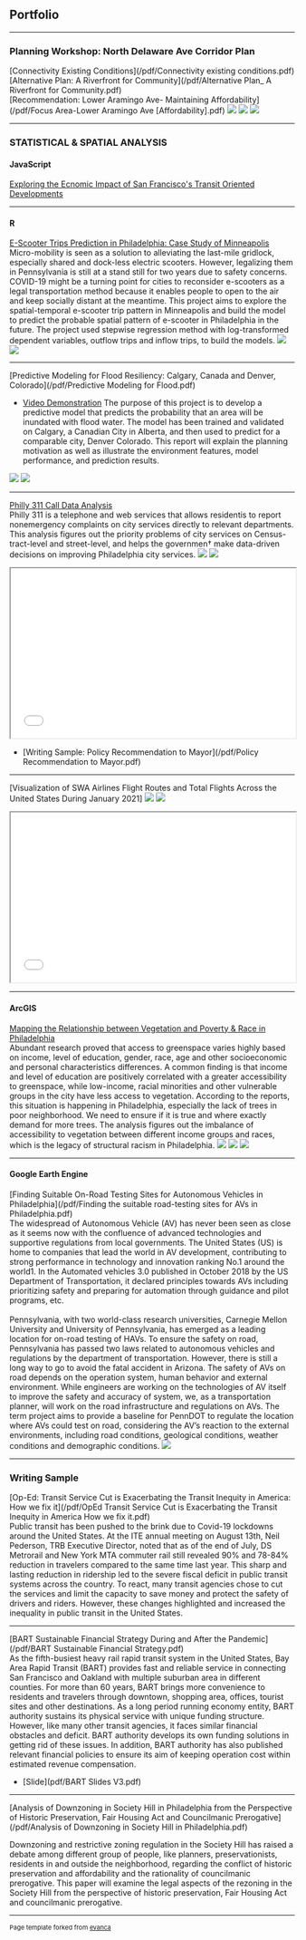 ## Portfolio

---

### Planning Workshop: North Delaware Ave Corridor Plan

[Connectivity Existing Conditions](/pdf/Connectivity existing conditions.pdf)
<br>
[Alternative Plan: A Riverfront for Community](/pdf/Alternative Plan_ A Riverfront for Community.pdf)
<br>
[Recommendation: Lower Aramingo Ave- Maintaining Affordability](/pdf/Focus Area-Lower Aramingo Ave [Affordability].pdf)
<img src="images/commuting flow.jpg?raw=true"/>
<img src="images/new site plan.png?raw=true"/>
<img src="images/Lower Aramingo rendering.png?raw=true"/>


---

### STATISTICAL & SPATIAL ANALYSIS

#### JavaScript
[Exploring the Ecnomic Impact of San Francisco's Transit Oriented Developments ](/JS/SF-TOD-DEV/WebMap/home.html)

---

#### R

[E-Scooter Trips Prediction in Philadelphia: Case Study of Minneapolis](/Project_RMarkdown/Philadelphia-E-Scooter-Prediction.html)
<br>
Micro-mobility is seen as a solution to alleviating the last-mile gridlock, especially shared and dock-less electric scooters. However, legalizing them in Pennsylvania is still at a stand still for two years due to safety concerns. COVID-19 might be a turning point for cities to reconsider e-scooters as a legal transportation method because it enables people to open to the air and keep socially distant at the meantime. This project aims to explore the spatial-temporal e-scooter trip pattern in Minneapolis and build the model to predict the probable spatial pattern of e-scooter in Philadelphia in the future. The project used stepwise regression method with log-transformed dependent variables, outflow trips and inflow trips, to build the models.
<img src="images/supply by street centerline-1.png?raw=true"/>
<img src="images/Philadelphia-absolute-trips.png?raw=true"/>

---
[Predictive Modeling for Flood Resiliency: Calgary, Canada and Denver, Colorado](/pdf/Predictive Modeling for Flood.pdf)
<br>
- [Video Demonstration](https://youtu.be/mUIs2zT6vXo)
The purpose of this project is to develop a predictive model that predicts
the probability that an area will be inundated with flood water. The model has been trained and validated on Calgary, a Canadian City in Alberta, and then used to predict for a comparable city, Denver Colorado. This report will explain the planning motivation as well as illustrate the environment features, model performance, and prediction results.
<img src="images/Calgary Flood.png?raw=true"/>
<img src="images/Denver Flood.png?raw=true"/>


---

[Philly 311 Call Data Analysis](/Project_RMarkdown/Philly-311-Call-Analysis.html)
<br>
Philly 311 is a telephone and web services that allows residentis to report nonemergency complaints on city services directly to relevant departments. This analysis figures out the priority problems of city services on Census-tract-level and street-level, and helps the governmen† make data-driven decisions on improving Philadelphia city services.
<img src="images/philly call time.png?raw=true"/>
<img src="images/Service request.png?raw=true"/>
<iframe seamless src="/Project_RMarkdown/University City streets.html" width="100%" height="300"></iframe>

- [Writing Sample: Policy Recommendation to Mayor](/pdf/Policy Recommendation to Mayor.pdf)

---

[Visualization of SWA Airlines Flight Routes and Total Flights Across the United States During January 2021]
<img src="images/SWA airlines 202101.png?raw=true"/>
<img src="images/Number of Flights from the county.png?raw=true"/>
<iframe seamless src="/Project_RMarkdown/Flight 202101.html" width="100%" height="300"></iframe>

---

#### ArcGIS

[Mapping the Relationship between Vegetation and Poverty & Race in Philadelphia](/pdf/Vegetation-Poverty-Race.pdf)
<br>
Abundant research proved that access to greenspace varies highly based on income, level of education, gender, race, age and other socioeconomic and personal characteristics differences. A common finding is that income and level of education are positively correlated with a greater accessibility to greenspace, while low-income, racial minorities and other vulnerable groups in the city have less access to vegetation. According to the reports, this situation is happening in Philadelphia, especially the lack of trees in poor neighborhood. We need to ensure if it is true and where exactly demand for more trees. The analysis figures out the imbalance of accessibility to vegetation between different income groups and races, which is the legacy of structural racism in Philadelphia.
<img src="images/project flow.png?raw=true"/>
<img src="images/Average Tree Height 1.png?raw=true"/>
<img src="images/vegetation score.png?raw=true"/>

---

#### Google Earth Engine

[Finding Suitable On-Road Testing Sites for Autonomous Vehicles in Philadelphia](/pdf/Finding the suitable road-testing sites for AVs in Philadelphia.pdf)
<br>
The widespread of Autonomous Vehicle (AV) has never been seen as close as it seems now with the confluence of advanced technologies and supportive regulations from local governments. The United States (US) is home to companies that lead the world in AV development, contributing to strong performance in technology and innovation ranking No.1 around the world1. In the Automated vehicles 3.0 published in October 2018 by the US Department of Transportation, it declared principles towards AVs including prioritizing safety and preparing for automation through guidance and pilot programs, etc. 
<br><br>
Pennsylvania, with two world-class research universities, Carnegie Mellon University and University of Pennsylvania, has emerged as a leading location for on-road testing of HAVs. To ensure the safety on road, Pennsylvania has passed two laws related to autonomous vehicles and regulations by the department of transportation. However, there is still a long way to go to avoid the fatal accident in Arizona. The safety of AVs on road depends on the operation system, human behavior and external environment. While engineers are working on the technologies of AV itself to improve the safety and accuracy of system, we, as a transportation planner, will work on the road infrastructure and regulations on AVs. The term project aims to provide a baseline for PennDOT to regulate the location where AVs could test on road, considering the AV’s reaction to the external environments, including road conditions, geological conditions, weather conditions and demographic conditions.
<img src="images/GEE AV.png?raw=true"/>

---

### Writing Sample

[Op-Ed: Transit Service Cut is Exacerbating the Transit Inequity in America: How we fix it](/pdf/OpEd Transit Service Cut is Exacerbating the Transit Inequity in America How we fix it.pdf)
<br>
Public transit has been pushed to the brink due to Covid-19 lockdowns around the United States. At the ITE annual meeting on August 13th, Neil Pederson, TRB Executive Director, noted that as of the end of July, DS Metrorail and New York MTA commuter rail still revealed 90% and 78-84% reduction in travelers compared to the same time last year. This sharp and lasting reduction in ridership led to the severe fiscal deficit in public transit systems across the country. To react, many transit agencies chose to cut the services and limit the capacity to save money and protect the safety of drivers and riders. However, these changes highlighted and increased the inequality in public transit in the United States.

---

[BART Sustainable Financial Strategy During and After the Pandemic](/pdf/BART Sustainable Financial Strategy.pdf)
<br>
As the fifth-busiest heavy rail rapid transit system in the United States, Bay Area Rapid Transit (BART) provides fast and reliable service in connecting San Francisco and Oakland with multiple suburban area in different counties. For more than 60 years, BART brings more convenience to residents and travelers through downtown, shopping area, offices, tourist sites and other destinations. As a long period running economy entity, BART authority sustains its physical service with unique funding structure. However, like many other transit agencies, it faces similar financial obstacles and deficit. BART authority develops its own funding solutions in getting rid of these issues. In addition, BART authority has also published relevant financial policies to ensure its aim of keeping operation cost within estimated revenue compensation.

- [Slide](pdf/BART Slides V3.pdf)

---

[Analysis of Downzoning in Society Hill in Philadelphia from the Perspective of Historic Preservation, Fair Housing Act and Councilmanic Prerogative](/pdf/Analysis of Downzoning in Society Hill in Philadelphia.pdf)

Downzoning and restrictive zoning regulation in the Society Hill has raised a debate among different group of people, like planners, preservationists, residents in and outside the neighborhood, regarding the conflict of historic preservation and affordability and the rationality of councilmanic prerogative. This paper will examine the legal aspects of the rezoning in the Society Hill from the perspective of historic preservation, Fair Housing Act and councilmanic prerogative.










---
<p style="font-size:11px">Page template forked from <a href="https://github.com/evanca/quick-portfolio">evanca</a></p>
<!-- Remove above link if you don't want to attibute -->
